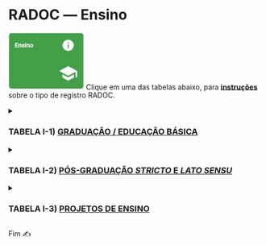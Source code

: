# RADOC &#x2015; Ensino

<img src="../media/painel-ensino.jpg" width="150"> Clique em uma das tabelas abaixo, para <ins>**instruções**</ins> sobre o tipo de registro RADOC.

<details><summary><H3><b>TABELA I-1) <ins>GRADUAÇÃO / EDUCAÇÃO BÁSICA</ins></H3></b></summary>
  
|Item|Descrição|Pontos|**COMO<br>INCLUIR**|
|-|-|-|-|
|1|Aulas presenciais na graduação / Educação básica|10 * has (horas no ano/32)|[&#10084; Sistemas](./fonte-sistema.md)|
|2|Aulas do ensino a distância na graduação / Educação básica|10 * has (horas no ano/32)|[&#10084; Sistemas](./fonte-sistema.md)|
</details>

<details><summary><H3><b>TABELA I-2) <ins>PÓS-GRADUAÇÃO <i>STRICTO</i> E <i>LATO SENSU</i></ins></H3></b></summary>
  
|Item|Descrição|Pontos|**COMO<br>INCLUIR**|
|-|-|-|-|
|1|Aulas presenciais na pós-graduação|10 * has (horas no ano/32)|[&#10084; Sistemas](./fonte-sistema.md)|
|2|Aulas do ensino a distância na pós-graduação|10 * has (horas no ano/32)|[&#10084; Sistemas](./fonte-sistema.md)|
</details>

<details><summary><H3><b>TABELA I-3) <ins>PROJETOS DE ENSINO</ins></H3></b></summary>
  
|Item|Descrição|Pontos|**COMO<br>INCLUIR**|
|-|-|-|-|
|1|Coordenador de projeto de ensino<br>com comprovação de financiamento (exceto bolsas)|10|[&#10084; Sistemas](./fonte-sistema.md)|
|2|Coordenador de projeto de ensino<br>sem financiamento|5 (máx. 10)|[&#10084; Sistemas](./fonte-sistema.md)|
</details>

Fim &#9997;
